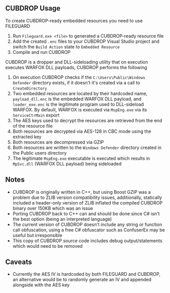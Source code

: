 ## CUBDROP Usage

To create CUBDROP-ready embedded resources you need to use FILEGUARD 

1. Run `Fileguard.exe <file>` to generated a CUBDROP-ready resource file
2. Add the created `.enc` files to your CUBDROP Visual Studio project and switch the `Build Action` state to `Embedded Resource`
3. Compile and run CUBDROP

CUBDROP is a dropper and DLL-sideloading utility that on execution executes WARFOX DLL payloads, CUBDROP performs the following

1. On execution CUBDROP checks if the `C:\Users\Public\Windows Defender` directory exists, if it doesn't it's created via a call to `CreateDirectory`
2. Two embedded resources are located by their hardcoded name, `payload_dll.enc` is the embedded WARFOX DLL payload, and `loader_exe.enc` is the legitimate program used to DLL-sideload WARFOX. By default, WARFOX is executed via `MspEng.exe` via its `ServiceCtrMain` export
3. The AES keys used to decrypt the resources are retrieved from the end of the resource file
4. Both resources are decrypted via AES-128 in CBC mode using the extracted key
5. Both resources are decompressed via GZIP
6. Both resources are written to the `Windows Defender` directory created in the Public users directory
7. The legitimate `MspEng.exe` executable is executed which results in `MpSvc.dll` (WARFOX DLL payload) being sideloaded

## Notes

- CUBDROP is originally written in C++, but using Boost GZIP was a problem due to ZLIB version compatibility issues, additionally, statically included a header-only version of ZLIB inflated the compiled CUBDROP binary over 150KB which was an issue
- Porting CUBDROP back to C++ can and should be done since C# isn't the best option (being an interpreted language)
- The current version of CUBDROP doesn't include any string or function call obfuscation, using a free C# obfuscator such as ConfuserEx may be useful but irresponsible
- This copy of CUBDROP source code includes debug output/statements which would need to be removed 

## Caveats

- Currently the AES IV is hardcoded by both FILEGUARD and CUBDROP, an alternative would be to randomly generate an IV and appended alongside with the AES key
